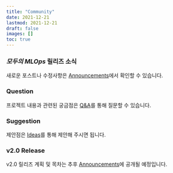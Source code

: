```yaml
---
title: "Community"
date: 2021-12-21
lastmod: 2021-12-21
draft: false
images: []
toc: true
---
```


### *모두의 MLOps* 릴리즈 소식

새로운 포스트나 수정사항은 [Announcements](https://github.com/mlops-for-all/mlops-for-all.github.io/discussions/categories/announcements)에서 확인할 수 있습니다.

### Question

프로젝트 내용과 관련된 궁금점은 [Q&A](https://github.com/mlops-for-all/mlops-for-all.github.io/discussions/categories/q-a)를 통해 질문할 수 있습니다.

### Suggestion

제안점은 [Ideas](https://github.com/mlops-for-all/mlops-for-all.github.io/discussions/categories/ideas)를 통해 제안해 주시면 됩니다.

### v2.0 Release

v2.0 릴리즈 계획 및 목차는 추후 [Announcements](https://github.com/mlops-for-all/mlops-for-all.github.io/discussions/categories/announcements)에 공개될 예정입니다.
